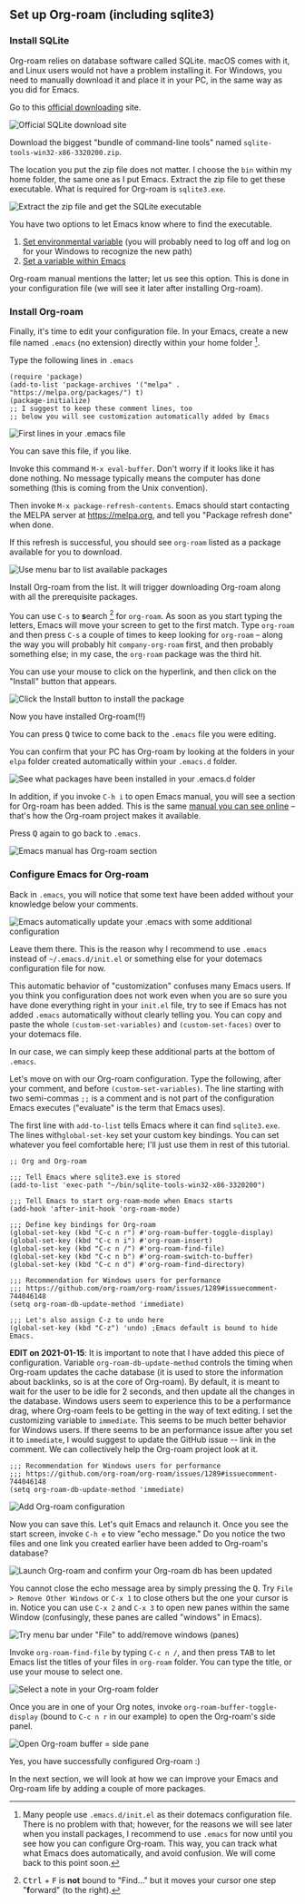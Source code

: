 ## Set up Org-roam (including sqlite3)

### Install SQLite

Org-roam relies on database software called SQLite. macOS comes with it, and Linux users would not have a problem installing it. For Windows, you need to manually download it and place it in your PC, in the same way as you did for Emacs.

Go to this [official downloading](https://sqlite.org/download.html) site.

![Official SQLite download site](images/470bc0411ed1e480faa7b383363f1fc8.png)

Download the biggest "bundle of command-line tools" named `sqlite-tools-win32-x86-3320200.zip`. 

The location you put the zip file does not matter. I choose the `bin` within my home folder, the same one as I put Emacs. Extract the zip file to get these executable. What is required for Org-roam is `sqlite3.exe`.

![Extract the zip file and get the SQLite executable](images/622b7aae61f0e200ee7f21ba14f553d7.png)

You have two options to let Emacs know where to find the executable.

1. [Set environmental variable](https://www.opentechguides.com/how-to/article/windows-10/113/windows-10-set-path.html) (you will probably need to log off and log on for your Windows to recognize the new path)
2. [Set a variable within Emacs](https://org-roam.github.io/org-roam/manual/Post_002dInstallation-Tasks)

Org-roam manual mentions the latter; let us see this option. This is done in your configuration file (we will see it later after installing Org-roam).

### Install Org-roam

Finally, it's time to edit your configuration file. In your Emacs, create a new file named `.emacs` (no extension) directly within your home folder [^1].

[^1]:  Many people use `.emacs.d/init.el` as their dotemacs configuration file. There is no problem with that; however, for the reasons we will see later when you install packages, I recommend to use `.emacs` for now until you see how you can configure Org-roam. This way, you can track what what Emacs does automatically, and avoid confusion. We will come back to this point soon.

Type the following lines in `.emacs`

```
(require 'package)
(add-to-list 'package-archives '("melpa" . "https://melpa.org/packages/") t)
(package-initialize)
;; I suggest to keep these comment lines, too
;; below you will see customization automatically added by Emacs
```

![First lines in your `.emacs` file](images/63adc0856a0b70728c4f7bd1c40cefb3.png)

You can save this file, if you like. 

Invoke this command `M-x eval-buffer`. Don't worry if it looks like it has done nothing. No message typically means the computer has done something (this is coming from the Unix convention).

Then invoke `M-x package-refresh-contents`.  Emacs should start contacting the MELPA server at https://melpa.org, and tell you "Package refresh done" when done. 

If this refresh is successful, you should see `org-roam` listed as a package available for you to download.

![Use menu bar to list available packages](images/b6527cd363192a493611be0f03dd05e9.png)

Install Org-roam from the list. It will trigger downloading Org-roam along with all the prerequisite packages. 

You can use `C-s` to **s**earch [^2] for `org-roam`. As soon as you start typing the letters, Emacs will move your screen to get to the first match. Type `org-roam` and then press `C-s` a couple of times to keep looking for `org-roam` – along the way you will probably hit `company-org-roam` first, and then probably something else; in my case, the `org-roam` package was the third hit.

You can use your mouse to click on the hyperlink, and then click on the "Install" button that appears.

[^2]: <kbd>Ctrl</kbd> + <kbd>F</kbd> is **not** bound to "Find…" but it moves your cursor one step "**f**orward" (to the right).

![Click the Install button to install the package](images/63bf87d1369927e14c49a44e9123497d.png)

Now you have installed Org-roam(!!)

You can press <kbd>Q</kbd> twice to come back to the `.emacs` file you were editing.

You can confirm that your PC has Org-roam by looking at the folders in your `elpa` folder created automatically within your `.emacs.d` folder.

![See what packages have been installed in your `.emacs.d folder`](images/634716bd2b0482ba5d2504c6e9bd4160.png)

In addition, if you invoke `C-h i` to open Emacs manual, you will see a section for Org-roam has been added. This is the same [manual you can see online](https://org-roam.github.io/org-roam/manual/) – that's how the Org-roam project makes it available.

Press <kbd>Q</kbd> again to go back to `.emacs`.

![Emacs manual has Org-roam section](images/d1f139cf591f3fe3672c52267e6bac86.png)

### Configure Emacs for Org-roam

Back in `.emacs`, you will notice that some text have been added without your knowledge below your comments.

![Emacs automatically update your `.emacs` with some additional configuration](images/92981f11b88ce9a9706d3d1e48b65e6b.png)

Leave them there. This is the reason why I recommend to use `.emacs` instead of `~/.emacs.d/init.el` or something else for your dotemacs configuration file for now.

This automatic behavior of "customization" confuses many Emacs users. If you think you configuration does not work even when you are so sure you have done everything right in your `init.el` file, try to see if Emacs has not added `.emacs` automatically without clearly telling you. You can copy and paste the whole `(custom-set-variables)` and `(custom-set-faces)` over to your dotemacs file. 

In our case, we can simply keep these additional parts at the bottom of `.emacs`.

Let's move on with our Org-roam configuration. Type the following, after your comment, and before `(custom-set-variables)`.  The line starting with two semi-commas `;;` is a comment and is not part of the configuration Emacs executes ("evaluate" is the term that Emacs uses).

The first line with `add-to-list` tells Emacs where it can find `sqlite3.exe`.  The lines with`global-set-key` set your custom key bindings. You can set whatever you feel comfortable here; I'll just use them in rest of this tutorial. 

```
;; Org and Org-roam

;;; Tell Emacs where sqlite3.exe is stored
(add-to-list 'exec-path "~/bin/sqlite-tools-win32-x86-3320200")

;;; Tell Emacs to start org-roam-mode when Emacs starts
(add-hook 'after-init-hook 'org-roam-mode)

;;; Define key bindings for Org-roam
(global-set-key (kbd "C-c n r") #'org-roam-buffer-toggle-display)
(global-set-key (kbd "C-c n i") #'org-roam-insert)
(global-set-key (kbd "C-c n /") #'org-roam-find-file)
(global-set-key (kbd "C-c n b") #'org-roam-switch-to-buffer)
(global-set-key (kbd "C-c n d") #'org-roam-find-directory)

;;; Recommendation for Windows users for performance
;;; https://github.com/org-roam/org-roam/issues/1289#issuecomment-744046148
(setq org-roam-db-update-method 'immediate)

;;; Let's also assign C-z to undo here
(global-set-key (kbd "C-z") 'undo) ;Emacs default is bound to hide Emacs.

```

**EDIT on 2021-01-15**: 
It is important to note that I have added this piece of configuration. Variable `org-roam-db-update-method` controls the timing when Org-roam updates the cache database (it is used to store the information about backlinks, so is at the core of Org-roam). By default, it is meant to wait for the user to be idle for 2 seconds, and then update all the changes in the database. Windows users seem to experience this to be a performance drag, where Org-roam feels to be getting in the way of text editing. I set the customizing variable to `immediate`. This seems to be much better behavior for Windows users. If there seems to be an performance issue after you set it to `immediate`, I would suggest to update the GitHub issue -- link in the comment. We can collectively help the Org-roam project look at it.

```
;;; Recommendation for Windows users for performance
;;; https://github.com/org-roam/org-roam/issues/1289#issuecomment-744046148
(setq org-roam-db-update-method 'immediate)
```

![Add Org-roam configuration](images/44162dc292c18ef3c8e5475fbf2fd09a.png)

Now you can save this. Let's quit Emacs and relaunch it. Once you see the start screen, invoke `C-h e` to view "echo message." Do you notice the two files and one link you created earlier have been added to Org-roam's database?

![Launch Org-roam and confirm your Org-roam db has been updated](images/1780d79dea3f210c3d50e610241b5f82.png)

You cannot close the echo message area by simply pressing the <kbd>Q</kbd>.  Try `File > Remove Other Windows` or `C-x 1` to close others but the one your cursor is in. Notice you can use `C-x 2` and `C-x 3` to open new panes within the same Window (confusingly, these panes are called "windows" in Emacs).

![Try menu bar under "File" to add/remove windows (panes)](images/f1e107be7b246f971a36709c3f921dd9.png)

Invoke `org-roam-find-file` by typing `C-c n /`, and then press <kbd>TAB</kbd> to let Emacs list the titles of your files in `org-roam` folder. You can type the title, or use your mouse to select one.

![Select a note in your Org-roam folder](images/e85a879a59c35e5cf3eb19e1e10097bb.png)

Once you are in one of your Org notes, invoke `org-roam-buffer-toggle-display` (bound to `C-c n r` in our example) to open the Org-roam's side panel. 

![Open Org-roam buffer = side pane](images/358582cd3da119c0fd930c4831394f7c.png)

Yes, you have successfully configured Org-roam :)

In the next section, we will look at how we can improve your Emacs and Org-roam life by adding a couple of more packages.
